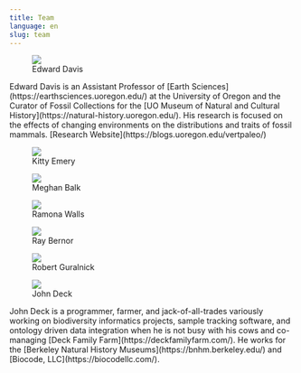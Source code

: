 ```yaml
---
title: Team
language: en
slug: team 
---
```

<figure><img src="/media/ed.jpg"/><figcaption>Edward Davis</figcaption></figure>
Edward Davis is an Assistant Professor of [Earth Sciences](https://earthsciences.uoregon.edu/) at the University of Oregon and the Curator of Fossil Collections for the [UO Museum of Natural and Cultural History](https://natural-history.uoregon.edu/). His research is focused on the effects of changing environments on the distributions and traits of fossil mammals. [Research Website](https://blogs.uoregon.edu/vertpaleo/)

<figure><img src="/media/kitty150.jpg"/><figcaption>Kitty Emery</figcaption></figure>
<figure><img src="/media/mabalk.png"/><figcaption>Meghan Balk</figcaption></figure>
<figure><img src="/media/ramona150.jpg"/><figcaption>Ramona Walls</figcaption></figure>
<figure><img src="/media/ray150.jpg"/><figcaption>Ray Bernor</figcaption></figure>
<figure><img src="/media/rob150.jpg"/><figcaption>Robert Guralnick</figcaption></figure>
<figure><img src="/media/john150.jpg"/><figcaption>John Deck</figcaption></figure>
John Deck is a programmer, farmer, and jack-of-all-trades variously working on biodiversity informatics projects, sample tracking software, and ontology driven data integration when he is not busy with his cows and co-managing [Deck Family Farm](https://deckfamilyfarm.com/).  He works for the [Berkeley Natural History Museums](https://bnhm.berkeley.edu/) and [Biocode, LLC](https://biocodellc.com/).
